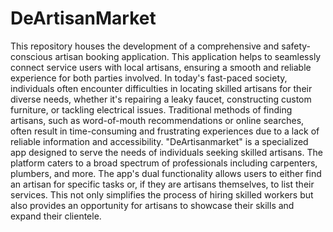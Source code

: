# DeArtisanMarket
This repository houses the development of a comprehensive and safety-conscious artisan booking application. This application helps to seamlessly connect service users with local artisans, ensuring a smooth and reliable experience for both parties involved.
In today's fast-paced society, individuals often encounter difficulties in locating skilled artisans for their diverse needs, whether it's repairing a leaky faucet, constructing custom furniture, or tackling electrical issues. Traditional methods of finding artisans, such as word-of-mouth recommendations or online searches, often result in time-consuming and frustrating experiences due to a lack of reliable information and accessibility.
"DeArtisanmarket" is a specialized app designed to serve the needs of individuals seeking skilled artisans. The platform caters to a broad spectrum of professionals including carpenters, plumbers, and more. The app's dual functionality allows users to either find an artisan for specific tasks or, if they are artisans themselves, to list their services. This not only simplifies the process of hiring skilled workers but also provides an opportunity for artisans to showcase their skills and expand their clientele.
